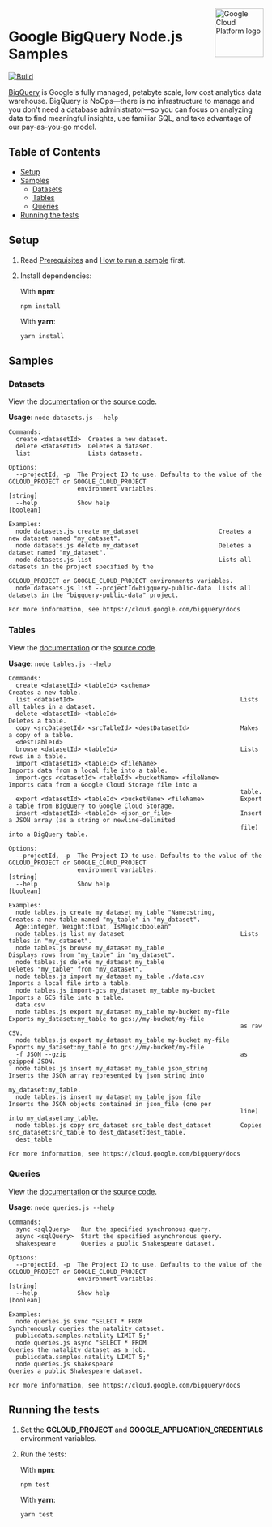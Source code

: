 <img src="https://avatars2.githubusercontent.com/u/2810941?v=3&s=96" alt="Google Cloud Platform logo" title="Google Cloud Platform" align="right" height="96" width="96"/>

# Google BigQuery Node.js Samples

[![Build](https://storage.googleapis.com/cloud-docs-samples-badges/GoogleCloudPlatform/nodejs-docs-samples/nodejs-docs-samples-bigquery.svg)]()

[BigQuery](https://cloud.google.com/bigquery/docs) is Google&#x27;s fully managed, petabyte scale, low cost analytics data warehouse. BigQuery is NoOps—there is no infrastructure to manage and you don&#x27;t need a database administrator—so you can focus on analyzing data to find meaningful insights, use familiar SQL, and take advantage of our pay-as-you-go model.

## Table of Contents

* [Setup](#setup)
* [Samples](#samples)
  * [Datasets](#datasets)
  * [Tables](#tables)
  * [Queries](#queries)
* [Running the tests](#running-the-tests)

## Setup

1.  Read [Prerequisites][prereq] and [How to run a sample][run] first.
1.  Install dependencies:

    With **npm**:

        npm install

    With **yarn**:

        yarn install

[prereq]: ../README.md#prerequisities
[run]: ../README.md#how-to-run-a-sample

## Samples

### Datasets

View the [documentation][datasets_0_docs] or the [source code][datasets_0_code].

__Usage:__ `node datasets.js --help`

```
Commands:
  create <datasetId>  Creates a new dataset.
  delete <datasetId>  Deletes a dataset.
  list                Lists datasets.

Options:
  --projectId, -p  The Project ID to use. Defaults to the value of the GCLOUD_PROJECT or GOOGLE_CLOUD_PROJECT
                   environment variables.                                                                       [string]
  --help           Show help                                                                                   [boolean]

Examples:
  node datasets.js create my_dataset                      Creates a new dataset named "my_dataset".
  node datasets.js delete my_dataset                      Deletes a dataset named "my_dataset".
  node datasets.js list                                   Lists all datasets in the project specified by the
                                                          GCLOUD_PROJECT or GOOGLE_CLOUD_PROJECT environments variables.
  node datasets.js list --projectId=bigquery-public-data  Lists all datasets in the "bigquery-public-data" project.

For more information, see https://cloud.google.com/bigquery/docs
```

[datasets_0_docs]: https://cloud.google.com/bigquery/docs
[datasets_0_code]: datasets.js

### Tables

View the [documentation][tables_1_docs] or the [source code][tables_1_code].

__Usage:__ `node tables.js --help`

```
Commands:
  create <datasetId> <tableId> <schema>                         Creates a new table.
  list <datasetId>                                              Lists all tables in a dataset.
  delete <datasetId> <tableId>                                  Deletes a table.
  copy <srcDatasetId> <srcTableId> <destDatasetId>              Makes a copy of a table.
  <destTableId>
  browse <datasetId> <tableId>                                  Lists rows in a table.
  import <datasetId> <tableId> <fileName>                       Imports data from a local file into a table.
  import-gcs <datasetId> <tableId> <bucketName> <fileName>      Imports data from a Google Cloud Storage file into a
                                                                table.
  export <datasetId> <tableId> <bucketName> <fileName>          Export a table from BigQuery to Google Cloud Storage.
  insert <datasetId> <tableId> <json_or_file>                   Insert a JSON array (as a string or newline-delimited
                                                                file) into a BigQuery table.

Options:
  --projectId, -p  The Project ID to use. Defaults to the value of the GCLOUD_PROJECT or GOOGLE_CLOUD_PROJECT
                   environment variables.                                                                       [string]
  --help           Show help                                                                                   [boolean]

Examples:
  node tables.js create my_dataset my_table "Name:string,       Creates a new table named "my_table" in "my_dataset".
  Age:integer, Weight:float, IsMagic:boolean"
  node tables.js list my_dataset                                Lists tables in "my_dataset".
  node tables.js browse my_dataset my_table                     Displays rows from "my_table" in "my_dataset".
  node tables.js delete my_dataset my_table                     Deletes "my_table" from "my_dataset".
  node tables.js import my_dataset my_table ./data.csv          Imports a local file into a table.
  node tables.js import-gcs my_dataset my_table my-bucket       Imports a GCS file into a table.
  data.csv
  node tables.js export my_dataset my_table my-bucket my-file   Exports my_dataset:my_table to gcs://my-bucket/my-file
                                                                as raw CSV.
  node tables.js export my_dataset my_table my-bucket my-file   Exports my_dataset:my_table to gcs://my-bucket/my-file
  -f JSON --gzip                                                as gzipped JSON.
  node tables.js insert my_dataset my_table json_string         Inserts the JSON array represented by json_string into
                                                                my_dataset:my_table.
  node tables.js insert my_dataset my_table json_file           Inserts the JSON objects contained in json_file (one per
                                                                line) into my_dataset:my_table.
  node tables.js copy src_dataset src_table dest_dataset        Copies src_dataset:src_table to dest_dataset:dest_table.
  dest_table

For more information, see https://cloud.google.com/bigquery/docs
```

[tables_1_docs]: https://cloud.google.com/bigquery/docs
[tables_1_code]: tables.js

### Queries

View the [documentation][queries_2_docs] or the [source code][queries_2_code].

__Usage:__ `node queries.js --help`

```
Commands:
  sync <sqlQuery>   Run the specified synchronous query.
  async <sqlQuery>  Start the specified asynchronous query.
  shakespeare       Queries a public Shakespeare dataset.

Options:
  --projectId, -p  The Project ID to use. Defaults to the value of the GCLOUD_PROJECT or GOOGLE_CLOUD_PROJECT
                   environment variables.                                                                       [string]
  --help           Show help                                                                                   [boolean]

Examples:
  node queries.js sync "SELECT * FROM                           Synchronously queries the natality dataset.
  publicdata.samples.natality LIMIT 5;"
  node queries.js async "SELECT * FROM                          Queries the natality dataset as a job.
  publicdata.samples.natality LIMIT 5;"
  node queries.js shakespeare                                   Queries a public Shakespeare dataset.

For more information, see https://cloud.google.com/bigquery/docs
```

[queries_2_docs]: https://cloud.google.com/bigquery/docs
[queries_2_code]: queries.js

## Running the tests

1.  Set the **GCLOUD_PROJECT** and **GOOGLE_APPLICATION_CREDENTIALS** environment variables.

1.  Run the tests:

    With **npm**:

        npm test

    With **yarn**:

        yarn test
